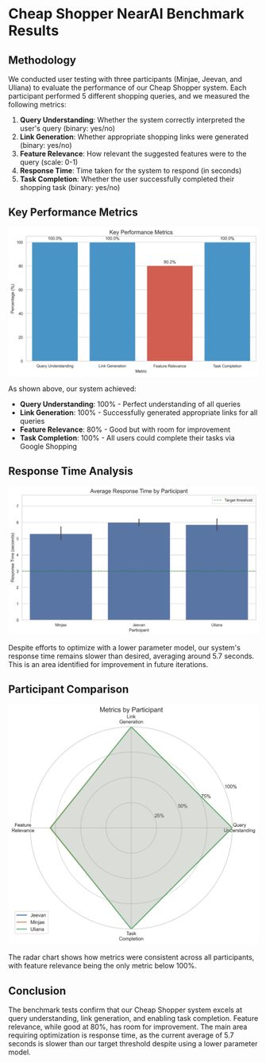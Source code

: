 # Cheap Shopper NearAI Benchmark Results

## Methodology

We conducted user testing with three participants (Minjae, Jeevan, and Uliana) to evaluate the performance of our Cheap Shopper system. Each participant performed 5 different shopping queries, and we measured the following metrics:

1. **Query Understanding**: Whether the system correctly interpreted the user's query (binary: yes/no)
2. **Link Generation**: Whether appropriate shopping links were generated (binary: yes/no)
3. **Feature Relevance**: How relevant the suggested features were to the query (scale: 0-1)
4. **Response Time**: Time taken for the system to respond (in seconds)
5. **Task Completion**: Whether the user successfully completed their shopping task (binary: yes/no)

## Key Performance Metrics

![Key Performance Metrics](key_metrics.png)

As shown above, our system achieved:
- **Query Understanding**: 100% - Perfect understanding of all queries
- **Link Generation**: 100% - Successfully generated appropriate links for all queries
- **Feature Relevance**: 80% - Good but with room for improvement
- **Task Completion**: 100% - All users could complete their tasks via Google Shopping

## Response Time Analysis

![Response Time Analysis](response_time.png)

Despite efforts to optimize with a lower parameter model, our system's response time remains slower than desired, averaging around 5.7 seconds. This is an area identified for improvement in future iterations.

## Participant Comparison

![Participant Comparison](participant_comparison.png)

The radar chart shows how metrics were consistent across all participants, with feature relevance being the only metric below 100%.

## Conclusion

The benchmark tests confirm that our Cheap Shopper system excels at query understanding, link generation, and enabling task completion. Feature relevance, while good at 80%, has room for improvement. The main area requiring optimization is response time, as the current average of 5.7 seconds is slower than our target threshold despite using a lower parameter model.
